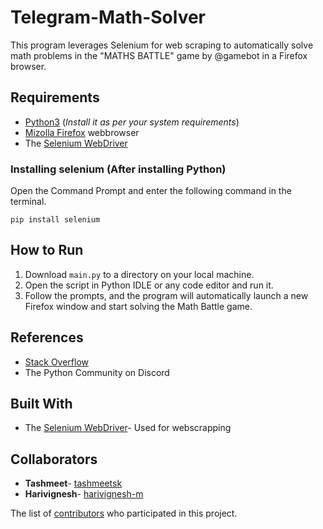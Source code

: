 # Telegram-Math-Solver

This program leverages Selenium for web scraping to automatically solve math problems in the "MATHS BATTLE" game by @gamebot in a Firefox browser.

## Requirements
- [Python3](https://www.python.org/downloads/) (_Install it as per your system requirements_)
- [Mizolla Firefox](https://www.mozilla.org/en-US/firefox/new/) webbrowser
- The [Selenium WebDriver](https://pypi.org/project/selenium/)

### Installing selenium (After installing Python)

Open the Command Prompt and enter the following command in the terminal.
```
pip install selenium
```

## How to Run

1. Download `main.py` to a directory on your local machine.
2. Open the script in Python IDLE or any code editor and run it.
3. Follow the prompts, and the program will automatically launch a new Firefox window and start solving the Math Battle game.

## References

- [Stack Overflow](https://stackoverflow.com/)
- The Python Community on Discord

## Built With

- The [Selenium WebDriver](https://www.selenium.dev/documentation/webdriver/)- Used for webscrapping

## Collaborators

* **Tashmeet**- [tashmeetsk](https://github.com/tashmeetsk/)
* **Harivignesh**- [harivignesh-m](https://github.com/harivignesh-m)

The list of [contributors](https://github.com/tashmeetsk/Telegram-Math-Solver/contributors) who participated in this project.
